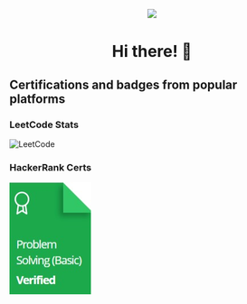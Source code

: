 <p align="center">
  <!-- div id="header" align="center"-->
     <img src="https://giphy.com/stickers/code-programmer-learn-to-WSBeyxvC1jH496xQGA" width="100"/>
  <!--/div-->
	<h1 align="center"> Hi there! 👋</h3>
</p>

## Certifications and badges from popular platforms

### LeetCode Stats
![LeetCode](https://leetcard.jacoblin.cool/fmmarques?theme=unicorn&ext=activity)

### HackerRank Certs
![HackerRank](https://github.com/Praneet-Botke/Hackerrank-Skills-Certificates-Badges/blob/main/Problem%20Solving(Basic)%20Verified.jpeg)

